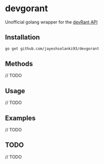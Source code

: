 # devgorant
Unofficial golang wrapper for the [devRant API](https://www.devrant.io/)

## Installation
```bash
go get github.com/jayeshsolanki93/devgorant
```

## Methods
// TODO

## Usage
// TODO

## Examples
// TODO

## TODO
// TODO
